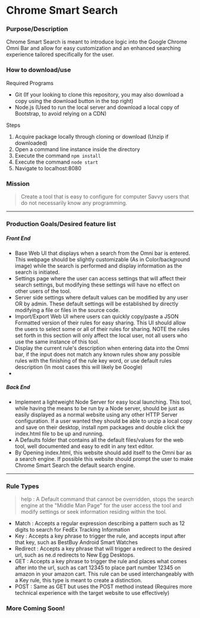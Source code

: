 # Chrome Smart Search

### Purpose/Description

Chrome Smart Search is meant to introduce logic into the Google Chrome Omni Bar and allow for easy customization and an enhanced searching experience tailored specifically for the user.

### How to download/use

Required Programs
- Git (If your looking to clone this repository, you may also download a copy using the download button in the top right)
- Node.js (Used to run the local server and download a local copy of Bootstrap, to avoid relying on a CDN)

Steps
1. Acquire package locally through cloning or download (Unzip if downloaded)
2. Open a command line instance inside the directory
3. Execute the command `npm install`
4. Execute the command `node start`
5. Navigate to localhost:8080

### Mission

> Create a tool that is easy to configure for computer Savvy users that do not necessarily know any programming.

---

### Production Goals/Desired feature list

>>>
##### Front End
- Base Web UI that displays when a search from the Omni bar is entered.  This webpage should be slightly customizable (As in Color/background image) while the search is performed and display information as the search is initiated.
- Settings page where the user can access settings that will affect their search settings, but modifying these settings will have no effect on other users of the tool.  
- Server side settings where default values can be modified by any user OR by admin.  These default settings will be established by directly modifying a file or files in the source code.  
- Import/Export Web UI where users can quickly copy/paste a JSON Formatted version of their rules for easy sharing.  This UI should allow the users to select some or all of their rules for sharing. NOTE the rules set forth in this section will only affect the local user, not all users who use the same instance of this tool.
- Display the current rule's description when entering data into the Omni bar, if the input does not match any known rules show any possible rules with the finishing of the rule key word, or use default rules description (In most cases this will likely be Google)
-
##### Back End

- Implement a lightweight Node Server for easy local launching.  This tool, while having the means to be run by a Node server, should be just as easily displayed as a normal website using any other HTTP Server configuration.  If a user wanted they should be able to unzip a local copy and save on their desktop, install npm packages and double click the index.html file to be up and running.
- A Defaults folder that contains all the default files/values for the web tool, well documented and easy to edit in any text editor.
- By Opening index.html, this website should add itself to the Omni bar as a search engine.  If possible this website should prompt the user to make Chrome Smart Search the default search engine.

---

### Rule Types

> help : A Default command that cannot be overridden, stops the search engine at the "Middle Man Page" for the user access the tool and modify settings or seek information residing within the tool.

- Match : Accepts a regular expression describing a pattern such as 12 digits to search for FedEx Tracking Information
- Key : Accepts a key phrase to trigger the rule, and accepts input after that key, such as BestBuy Android Smart Watches
- Redirect : Accepts a key phrase that will trigger a redirect to the desired url, such as ne.d redirects to New Egg Desktops.
- GET : Accepts a key phrase to trigger the rule and places what comes after into the url, such as cart 12345 to place part number 12345 on amazon in your amazon cart.  This rule can be used interchangeably with a Key rule, this type is meant to create a distinction.
- POST : Same as GET but uses the POST method instead (Requires more technical experience with the target website to use effectively)

### More Coming Soon!

